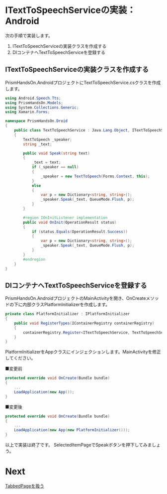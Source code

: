 # ITextToSpeechServiceの実装：Android  

次の手順で実装します。

1. ITextToSpeechServiceの実装クラスを作成する  
2. DIコンテナへTextToSpeechServiceを登録する  

## ITextToSpeechServiceの実装クラスを作成する  

PrismHandsOn.AndroidプロジェクトにTextToSpeechService.csクラスを作成します。  

```cs
using Android.Speech.Tts;
using PrismHandsOn.Models;
using System.Collections.Generic;
using Xamarin.Forms;

namespace PrismHandsOn.Droid
{
    public class TextToSpeechService : Java.Lang.Object, ITextToSpeechService, TextToSpeech.IOnInitListener
    {
        TextToSpeech _speaker;
        string _text;

        public void Speak(string text)
        {
            _text = text;
            if (_speaker == null)
            {
                _speaker = new TextToSpeech(Forms.Context, this);
            }
            else
            {
                var p = new Dictionary<string, string>();
                _speaker.Speak(_text, QueueMode.Flush, p);
            }
        }

        #region IOnInitListener implementation
        public void OnInit(OperationResult status)
        {
            if (status.Equals(OperationResult.Success))
            {
                var p = new Dictionary<string, string>();
                _speaker.Speak(_text, QueueMode.Flush, p);
            }
        }
        #endregion
    }
}
```

## DIコンテナへTextToSpeechServiceを登録する  

PrismHandsOn.AndroidプロジェクトのMainActivityを開き、OnCreateメソッドの下に内部クラスPlatformInitializerを作成します。  

```cs
private class PlatformInitializer : IPlatformInitializer
{
    public void RegisterTypes(IContainerRegistry containerRegistry)
    {
        containerRegistry.Register<ITextToSpeechService, TextToSpeechService>();
    }
}
```

PlatformInitializerをAppクラスにインジェクションします。MainActivityを修正してください。  

■変更前  
```cs
protected override void OnCreate(Bundle bundle)
{
    ...
    LoadApplication(new App());
}
```

■変更後
```cs
protected override void OnCreate(Bundle bundle)
{
    ...
    LoadApplication(new App(new PlatformInitializer()));
}
```

以上で実装は終了です。
SelectedItemPageでSpeakボタンを押下してみましょう。

# Next

[TabbedPageを扱う](07.TabbedPageを扱う.md)